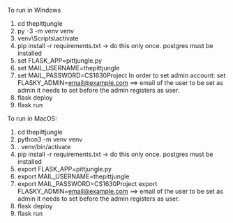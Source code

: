 To run in Windows
1. cd thepittjungle
2. py -3 -m venv venv
3. venv\Scripts\activate
4. pip install -r requirements.txt -> do this only once. postgres must be installed
5. set FLASK_APP=pittjungle.py
6. set MAIL_USERNAME=thepittjungle
7. set MAIL_PASSWORD=CS1630Project
In order to set admin account:
set FLASKY_ADMIN=email@example.com  ==> email of the user to be set as admin
it needs to set before the admin registers as user.
8. flask deploy
9. flask run

To run in MacOS:
1. cd thepittjungle
2. python3 -m venv venv
3. . venv/bin/activate
4. pip install -r requirements.txt -> do this only once. postgres must be installed
5. export FLASK_APP=pittjungle.py
6. export MAIL_USERNAME=thepittjungle
7. export MAIL_PASSWORD=CS1630Project
export FLASKY_ADMIN=email@example.com  ==> email of the user to be set as admin
it needs to set before the admin registers as user.
8. flask deploy
9. flask run

